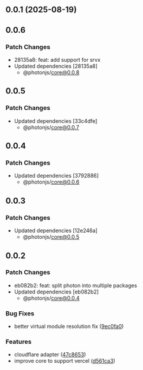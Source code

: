 ## 0.0.1 (2025-08-19)

## 0.0.6

### Patch Changes

- 28135a8: feat: add support for srvx
- Updated dependencies [28135a8]
  - @photonjs/core@0.0.8

## 0.0.5

### Patch Changes

- Updated dependencies [33c4dfe]
  - @photonjs/core@0.0.7

## 0.0.4

### Patch Changes

- Updated dependencies [3792886]
  - @photonjs/core@0.0.6

## 0.0.3

### Patch Changes

- Updated dependencies [12e246a]
  - @photonjs/core@0.0.5

## 0.0.2

### Patch Changes

- eb082b2: feat: split photon into multiple packages
- Updated dependencies [eb082b2]
  - @photonjs/core@0.0.4

### Bug Fixes

- better virtual module resolution fix ([9ec0fa0](https://github.com/photon-js/photon/commit/9ec0fa06cbd9e72858fc173aec0905865cef32ff))

### Features

- cloudflare adapter ([47c8653](https://github.com/photon-js/photon/commit/47c8653f5283cf57a6c5d95e877eedb0ecb7108a))
- improve core to support vercel ([d561ca3](https://github.com/photon-js/photon/commit/d561ca3894de6e54cceb38d523c0fa86725615ea))
